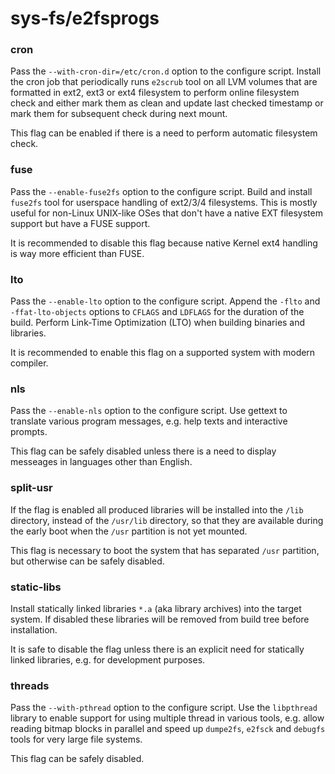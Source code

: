 # sys-fs/e2fsprogs

### cron
Pass the `--with-cron-dir=/etc/cron.d` option to the configure script. Install the cron job that periodically runs `e2scrub` tool on all LVM volumes that are formatted in ext2, ext3 or ext4 filesystem to perform online filesystem check and either mark them as clean and update last checked timestamp or mark them for subsequent check during next mount.

This flag can be enabled if there is a need to perform automatic filesystem check.

### fuse
Pass the `--enable-fuse2fs` option to the configure script. Build and install `fuse2fs` tool for userspace handling of ext2/3/4 filesystems. This is mostly useful for non-Linux UNIX-like OSes that don't have a native EXT filesystem support but have a FUSE support.

It is recommended to disable this flag because native Kernel ext4 handling is way more efficient than FUSE.

### lto
Pass the `--enable-lto` option to the configure script. Append the `-flto` and `-ffat-lto-objects` options to `CFLAGS` and `LDFLAGS` for the duration of the build. Perform Link-Time Optimization (LTO) when building binaries and libraries.

It is recommended to enable this flag on a supported system with modern compiler.

### nls
Pass the `--enable-nls` option to the configure script. Use gettext to translate various program messages, e.g. help texts and interactive prompts.

This flag can be safely disabled unless there is a need to display messeages in languages other than English.

### split-usr
If the flag is enabled all produced libraries will be installed into the `/lib` directory, instead of the `/usr/lib` directory, so that they are available during the early boot when the `/usr` partition is not yet mounted.

This flag is necessary to boot the system that has separated `/usr` partition, but otherwise can be safely disabled.

### static-libs
Install statically linked libraries `*.a` (aka library archives) into the target system. If disabled these libraries will be removed from build tree before installation.

It is safe to disable the flag unless there is an explicit need for statically linked libraries, e.g. for development purposes.

### threads
Pass the `--with-pthread` option to the configure script. Use the `libpthread` library to enable support for using multiple thread in various tools, e.g. allow reading bitmap blocks in parallel and speed up `dumpe2fs`, `e2fsck` and `debugfs` tools for very large file systems.

This flag can be safely disabled.
